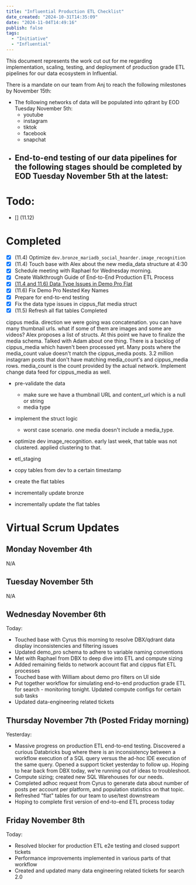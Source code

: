 ```yaml
---
title: "Influential Production ETL Checklist"
date_created: "2024-10-31T14:35:09"
date: "2024-11-04T14:49:16"
publish: false
tags:
  - "Initiative"
  - "Influential"
---
```


This document represents the work cut out for me regarding implementation, scaling, testing, and deployment of production grade ETL pipelines for our data ecosystem in Influential.

There is a mandate on our team from Anj to reach the following milestones by November 15th:
  - The following networks of data will be populated into qdrant by EOD Tuesday November 5th: 
    - youtube
    - instagram
    - tiktok
    - facebook
    - snapchat
  - End-to-end testing of our data pipelines for the following stages should be completed by EOD Tuesday November 5th at the latest:
    -

# Todo:
- [] (11.12) 

# Completed
- [x] (11.4) Optimize `dev.bronze_mariadb_social_hoarder.image_recognition`
- [x] (11.4) Touch base with Alex about the new media_data structure at 4:30
- [X] Schedule meeting with Raphael for Wednesday morning.
- [X] Create Walkthrough Guide of End-to-End Production ETL Process
- [x] [(11.4 and 11.6) Data Type Issues in Demo Pro Flat](data_type_issues_demo_pro_flat)
- [x] (11.6) Fix Demo Pro Nested Key Names
- [X] Prepare for end-to-end testing
- [x] Fix the data type issues in cippus_flat media struct
- [X] (11.5) Refresh all flat tables
 Completed

cippus media. direction we were going was concatenation. you can have many thumbnail urls. what if some of them are images and some are videos? Alex proposes a list of structs. At this point we have to finalize the media schema. Talked with Adam about one thing. There is a backlog of cippus_media which haven't been processed yet. Many posts where the media_count value doesn't match the cippus_media posts. 3.2 million instagram posts that don't have matching media_count's and cippus_media rows. media_count is the count provided by the actual network. Implement change data feed for cippus_media as well. 

- pre-validate the data
  - make sure we have a thumbnail URL and content_url which is a null or string
  - media type 
- implement the struct logic 
  - worst case scenario. one media doesn't include a media_type. 
- optimize dev image_recognition. early last week, that table was not clustered. applied clustering to that.   

- etl_staging
- copy tables from dev to a certain timestamp 
- create the flat tables
- incrementally update bronze
- incrementally update the flat tables

# Virtual Scrum Updates

## Monday November 4th
N/A

## Tuesday November 5th
N/A

## Wednesday November 6th
Today:
- Touched base with Cyrus this morning to resolve DBX/qdrant data display inconsistencies and filtering issues
- Updated demo_pro schema to adhere to variable naming conventions
- Met with Raphael from DBX to deep dive into ETL and compute sizing
- Added remaining fields to network account flat and cippus flat ETL processes
- Touched base with William about demo pro filters on UI side
- Put together workflow for simulating end-to-end production grade ETL for search - monitoring tonight. Updated compute configs for certain sub tasks
- Updated data-engineering related tickets

## Thursday November 7th (Posted Friday morning)
Yesterday:
- Massive progress on production ETL end-to-end testing. Discovered a curious Databricks bug where there is an inconsistency between a workflow execution of a SQL query versus the ad-hoc IDE execution of the same query. Opened a support ticket yesterday to follow up. Hoping to hear back from DBX today, we're running out of ideas to troubleshoot.
- Compute sizing; created new SQL Warehouses for our needs.
- Completed adhoc request from Cyrus to generate data about number of posts per account per platform, and population statistics on that topic.
- Refreshed "flat" tables for our team to use/test downstream
- Hoping to complete first version of end-to-end ETL process today

## Friday November 8th
Today:
- Resolved blocker for production ETL e2e testing and closed support tickets
- Performance improvements implemented in various parts of that workflow
- Created and updated many data engineering related tickets for search 2.0
